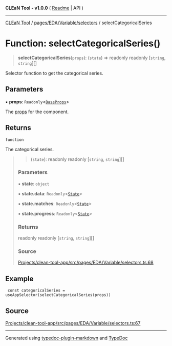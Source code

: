**CLEaN Tool - v1.0.0** ( [Readme](../../../../../README.md) \| API )

***

[CLEaN Tool](../../../../../modules.md) / [pages/EDA/Variable/selectors](../README.md) / selectCategoricalSeries

# Function: selectCategoricalSeries()

> **selectCategoricalSeries**(`props`): (`state`) => readonly readonly [`string`, `string`][]

Selector function to get the categorical series.

## Parameters

▪ **props**: `Readonly`\<[`BaseProps`](../../DataGrid/selectors/interfaces/BaseProps.md)\>

The [props](../../DataGrid/selectors/interfaces/BaseProps.md) for the component.

## Returns

`function`

The categorical series.

> > (`state`): readonly readonly [`string`, `string`][]
>
> ### Parameters
>
> ▪ **state**: `object`
>
> ▪ **state.data**: `Readonly`\<[`State`](../../../../../reducers/data/interfaces/State.md)\>
>
> ▪ **state.matches**: `Readonly`\<[`State`](../../../../../selectors/progress/private/interfaces/State.md)\>
>
> ▪ **state.progress**: `Readonly`\<[`State`](../../../../../selectors/progress/private/interfaces/State.md)\>
>
> ### Returns
>
> readonly readonly [`string`, `string`][]
>
> ### Source
>
> [Projects/clean-tool-app/src/pages/EDA/Variable/selectors.ts:68](https://github.com/yuckyh/clean-tool-app/)
>

## Example

```tsx
 const categoricalSeries = useAppSelector(selectCategoricalSeries(props))
```

## Source

[Projects/clean-tool-app/src/pages/EDA/Variable/selectors.ts:67](https://github.com/yuckyh/clean-tool-app/)

***

Generated using [typedoc-plugin-markdown](https://www.npmjs.com/package/typedoc-plugin-markdown) and [TypeDoc](https://typedoc.org/)
